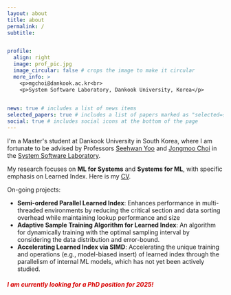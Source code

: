 ```yaml
---
layout: about
title: about
permalink: /
subtitle: 


profile:
  align: right
  image: prof_pic.jpg
  image_circular: false # crops the image to make it circular
  more_info: >
    <p>mgchoi@dankook.ac.kr<br>
    <p>System Software Laboratory, Dankook University, Korea</p>
    

news: true # includes a list of news items
selected_papers: true # includes a list of papers marked as "selected={true}"
social: true # includes social icons at the bottom of the page
---
```

I'm a Master's student at Dankook University in South Korea, where I am fortunate to be advised by Professors [Seehwan Yoo](https://sites.google.com/site/dkumobileos/members/seehwanyoo) and [Jongmoo Choi](http://embedded.dankook.ac.kr/~choijm/) in the [System Software Laboratory](https://sslab.dankook.ac.kr/).

My research focuses on **ML for Systems** and **Systems for ML**, with specific emphasis on Learned Index. Here is my [CV](./assets/pdf/Minguk_Choi.pdf).

On-going projects:
  - **Semi-ordered Parallel Learned Index**: Enhances performance in multi-threaded environments by reducing the critical section and data sorting overhead while maintaining lookup performance and size
  - **Adaptive Sample Training Algorithm for Learned Index**: An algorithm for dynamically training with the optimal sampling interval by considering the data distribution and error-bound.
  - **Accelerating Learned Index via SIMD**: Accelerating the unique training and operations (e.g., model-biased insert) of learned index through the parallelism of internal ML models, which has not yet been actively studied.

##### **<span style="color: #D80000;">I am currently looking for a PhD position for 2025!</span>**   